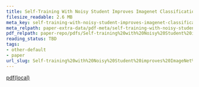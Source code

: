 ```yaml
---
title: Self-Training With Noisy Student Improves Imagenet Classification
filesize_readable: 2.6 MB
meta_key: self-training-with-noisy-student-improves-imagenet-classification
meta_relpath: paper-extra-data/pdf-meta/self-training-with-noisy-student-improves-imagenet-classification.yaml
pdf_relpath: paper-repo/pdfs/Self-training%20with%20Noisy%20Student%20improves%20ImageNet%20classification.pdf
reading_status: TBD
tags:
- other-default
- paper
url_slug: Self-training%20with%20Noisy%20Student%20improves%20ImageNet%20classification
---
```


[pdf(local)](../../paper-repo/pdfs/Self-training%20with%20Noisy%20Student%20improves%20ImageNet%20classification.pdf)
